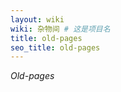 ```yaml
---
layout: wiki
wiki: 杂物间 # 这是项目名
title: old-pages
seo_title: old-pages
---
```


*Old-pages*

